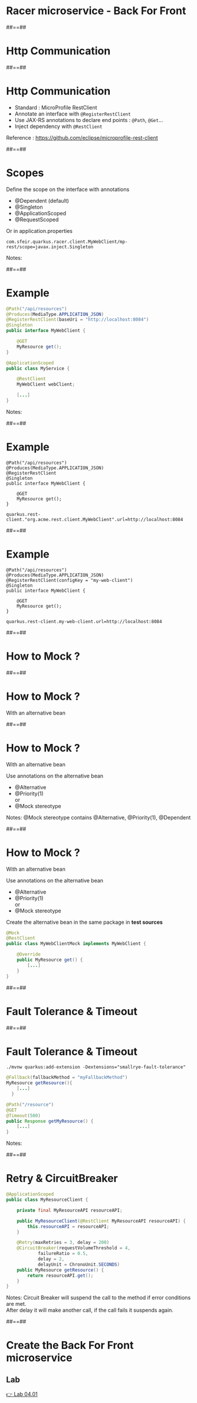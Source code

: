 <!-- .slide: class="transition bg-pink" -->

# Racer microservice - Back For Front

##==##

<!-- .slide: class="with-code" -->

# Http Communication

##==##

<!-- .slide: class="with-code" -->

# Http Communication

- Standard : MicroProfile RestClient
- Annotate an interface with `@RegisterRestClient`
- Use JAX-RS annotations to declare end points : `@Path`, `@Get`...
- Inject dependency with `@RestClient`

Reference : https://github.com/eclipse/microprofile-rest-client

<!-- .element: class="credits" -->

##==##

<!-- .slide: class="with-code" -->

# Scopes

Define the scope on the interface with annotations

- @Dependent (default)
- @Singleton
- @ApplicationScoped
- @RequestScoped

Or in application.properties<br>

```text
com.sfeir.quarkus.racer.client.MyWebClient/mp-rest/scope=javax.inject.Singleton
```

Notes:

##==##

<!-- .slide: class="with-code" -->

# Example

```java
@Path("/api/resources")
@Produces(MediaType.APPLICATION_JSON)
@RegisterRestClient(baseUri = "http://localhost:8084")
@Singleton
public interface MyWebClient {

    @GET
    MyResource get();
}
```

```java [4-5]
@ApplicationScoped
public class MyService {

    @RestClient
    MyWebClient webClient;

    [...]
}
```

Notes:

##==##

<!-- .slide: class="with-code" -->

# Example

```java[3]
@Path("/api/resources")
@Produces(MediaType.APPLICATION_JSON)
@RegisterRestClient
@Singleton
public interface MyWebClient {

    @GET
    MyResource get();
}
```

```properties
quarkus.rest-client."org.acme.rest.client.MyWebClient".url=http://localhost:8084
```

##==##

<!-- .slide: class="with-code" -->

# Example

```java[3]
@Path("/api/resources")
@Produces(MediaType.APPLICATION_JSON)
@RegisterRestClient(configKey = "my-web-client")
@Singleton
public interface MyWebClient {

    @GET
    MyResource get();
}
```

```properties
quarkus.rest-client.my-web-client.url=http://localhost:8084
```

##==##

<!-- .slide: class="with-code" -->

# How to Mock ?

##==##

<!-- .slide: class="with-code" -->

# How to Mock ?

With an alternative bean

##==##

<!-- .slide: class="with-code" -->

# How to Mock ?

With an alternative bean

Use annotations on the alternative bean

- @Alternative
- @Priority(1)
  <br>
  or
- @Mock stereotype

Notes:
@Mock stereotype contains @Alternative, @Priority(1), @Dependent

##==##

<!-- .slide: class="with-code" -->

# How to Mock ?

With an alternative bean

Use annotations on the alternative bean

- @Alternative
- @Priority(1)
  <br>
  or
- @Mock stereotype

Create the alternative bean in the same package in **test sources**

```java [1-3]
@Mock
@RestClient
public class MyWebClientMock implements MyWebClient {

    @Override
    public MyResource get() {
        [...]
    }
}
```

##==##

<!-- .slide: class="with-code" -->

# Fault Tolerance & Timeout

##==##

<!-- .slide: class="with-code" -->

# Fault Tolerance & Timeout

```shell
./mvnw quarkus:add-extension -Dextensions="smallrye-fault-tolerance"
```

```java [1]
@Fallback(fallbackMethod = "myFallbackMethod")
MyResource getResource(){
    [...]
  }
```

```java [3]
@Path("/resource")
@GET
@Timeout(500)
public Response getMyResource() {
    [...]
}
```

Notes:

##==##

<!-- .slide: class="with-code" -->

# Retry & CircuitBreaker

```java [10|11-14]
@ApplicationScoped
public class MyResourceClient {

    private final MyResourceAPI resourceAPI;

    public MyResourceClient(@RestClient MyResourceAPI resourceAPI) {
        this.resourceAPI = resourceAPI;
    }

    @Retry(maxRetries = 3, delay = 200)
    @CircuitBreaker(requestVolumeThreshold = 4,
            failureRatio = 0.5,
            delay = 2,
            delayUnit = ChronoUnit.SECONDS)
    public MyResource getResource() {
        return resourceAPI.get();
    }
}
```

Notes:
Circuit Breaker will suspend the call to the method if error conditions are met.<br>
After delay it will make another call, if the call fails it suspends again.

##==##

<!-- .slide: class="exercice" -->

# Create the Back For Front microservice

## Lab

[👉 Lab 04.01](https://github.com/sfeir-open-source/sfeir-school-quarkus/blob/main/steps/04.01/README.md)
